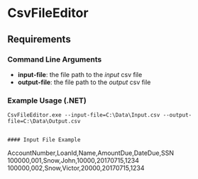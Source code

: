 # CsvFileEditor

## Requirements

### Command Line Arguments

* **input-file**: the file path to the _input_ csv file
* **output-file**: the file path to the _output_ csv file

### Example Usage (.NET)

```
CsvFileEditor.exe --input-file=C:\Data\Input.csv --output-file=C:\Data\Output.csv


#### Input File Example

```
AccountNumber,LoanId,Name,AmountDue,DateDue,SSN
100000,001,Snow,John,10000,20170715,1234
100000,002,Snow,Victor,20000,20170715,1234
```